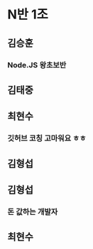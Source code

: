 # N반 1조

## 김승훈
### Node.JS 왕초보반

## 김태중

## 최현수
### 깃허브 코칭 고마워요 ㅎㅎ

## 김형섭


## 김형섭
### 돈 값하는 개발자

## 최현수

